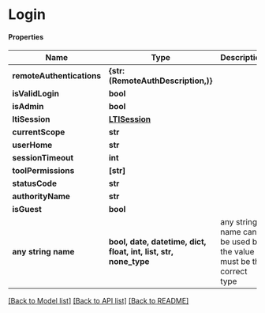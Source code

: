 # Login

#### Properties
Name | Type | Description | Notes
------------ | ------------- | ------------- | -------------
**remoteAuthentications** | **{str: (RemoteAuthDescription,)}** |  | [optional] 
**isValidLogin** | **bool** |  | 
**isAdmin** | **bool** |  | 
**ltiSession** | [**LTISession**](LTISession.md) |  | [optional] 
**currentScope** | **str** |  | 
**userHome** | **str** |  | [optional] 
**sessionTimeout** | **int** |  | 
**toolPermissions** | **[str]** |  | [optional] 
**statusCode** | **str** |  | [optional] 
**authorityName** | **str** |  | [optional] 
**isGuest** | **bool** |  | 
**any string name** | **bool, date, datetime, dict, float, int, list, str, none_type** | any string name can be used but the value must be the correct type | [optional]

[[Back to Model list]](../README.md#documentation-for-models) [[Back to API list]](../README.md#documentation-for-api-endpoints) [[Back to README]](../README.md)

